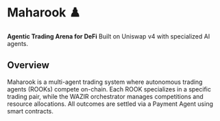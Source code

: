 # Maharook ♟️

**Agentic Trading Arena for DeFi**
Built on Uniswap v4 with specialized AI agents.

## Overview

Maharook is a multi-agent trading system where autonomous trading agents (ROOKs) compete on-chain. Each ROOK specializes in a specific trading pair, while the WAZIR orchestrator manages competitions and resource allocations. All outcomes are settled via a Payment Agent using smart contracts.